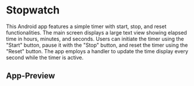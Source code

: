 # Stopwatch

This Android app features a simple timer with start, stop, and reset functionalities. The main screen displays a large text view showing elapsed time in hours, minutes, and seconds. Users can initiate the timer using the "Start" button, pause it with the "Stop" button, and reset the timer using the "Reset" button. The app employs a handler to update the time display every second while the timer is active.

## App-Preview 
